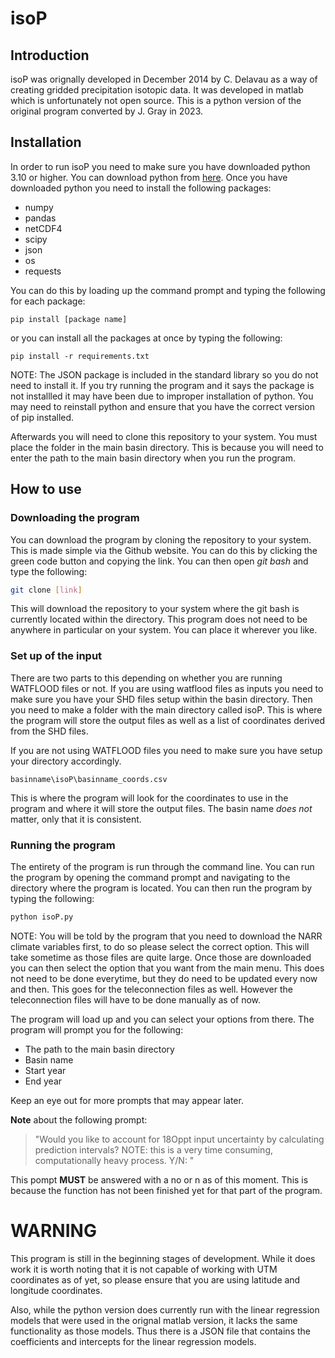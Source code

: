isoP
================

## Introduction
isoP was orignally developed in December 2014 by C. Delavau as a way of creating gridded precipitation isotopic data. It was developed in matlab which is unfortunately not open source. This is a python version of the original program converted by J. Gray in 2023.
## Installation
In order to run isoP you need to make sure you have downloaded python 3.10 or higher. You can download python from [here](https://www.python.org/downloads/). Once you have downloaded python you need to install the following packages:
* numpy
* pandas
* netCDF4
* scipy
* json
* os
* requests

You can do this by loading up the command prompt and typing the following for each package:
```
pip install [package name]
```
or you can install all the packages at once by typing the following:
```
pip install -r requirements.txt
```
NOTE: The JSON package is included in the standard library so you do not need to install it. If you try running the program and it says the package is not installled it may have been due to improper installation of python. You may need to reinstall python and ensure that you have the correct version of pip installed.

Afterwards you will need to clone this repository to your system. You must place the folder in the main basin directory. This is because you will need to enter the path to the main basin directory when you run the program.

## How to use
### Downloading the program
You can download the program by cloning the repository to your system. This is made simple via the Github website. You can do this by clicking
the green code button and copying the link. You can then open *git bash* and type the following:
```bash
git clone [link]
```
This will download the repository to your system where the git bash is currently located within the directory. This program does not need to be anywhere in particular on your system. You can place it wherever you like.
### Set up of the input
There are two parts to this depending on whether you are running WATFLOOD files or not. If you are using watflood files as inputs you need to make sure you have your SHD files setup within the basin directory. Then you need to make a folder with the main directory called isoP. This is where the program will store the output files as well as a list of coordinates derived from the SHD files. 

If you are not using WATFLOOD files you need to make sure you have setup your directory accordingly. 
```
basinname\isoP\basinname_coords.csv
```
This is where the program will look for the coordinates to use in the program and where it will store the output files. The basin name *does not* matter, only that it is consistent.  

### Running the program
The entirety of the program is run through the command line. You can run the program by opening the command prompt and navigating to the directory where the program is located. You can then run the program by typing the following:
```bash
python isoP.py
```
NOTE: You will be told by the program that you need to download the NARR climate variables first, to do so please select the correct option. This will take sometime as those files are quite large. Once those are downloaded you can then select the option that you want from the main menu. This does not need to be done everytime, but they do need to be updated every now and then. This goes for the teleconnection files as well. However the teleconnection files will have to be done manually as of now.

The program will load up and you can select your options from there. The program will prompt you for the following:
* The path to the main basin directory
* Basin name
* Start year
* End year

Keep an eye out for more prompts that may appear later.

**Note** about the following prompt: 
> "Would you like to account for 18Oppt input uncertainty by calculating prediction intervals? 
NOTE: this is a very time consuming, computationally heavy 
> process. Y/N: "

This pompt **MUST** be answered with a no or n as of this moment. This is because the function has not been finished yet for that part of the program.
# WARNING
This program is still in the beginning stages of development. While it does work it is worth noting that it is not capable of working with UTM coordinates as of yet, so please ensure that you are using latitude and longitude coordinates.

Also, while the python version does currently run with the linear regression models that were used in the orignal matlab version, it lacks the same functionality as those models. Thus there is a JSON file that contains the coefficients and intercepts for the linear regression models.
